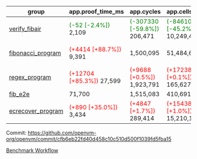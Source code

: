 | group | app.proof_time_ms | app.cycles | app.cells_used | leaf.proof_time_ms | leaf.cycles | leaf.cells_used |
| -- | -- | -- | -- | -- | -- | -- |
| [verify_fibair](https://github.com/openvm-org/openvm/blob/benchmark-results/benchmarks-dispatch/refs/heads/feat/direct-hint/verify_fibair-cfb6eb22fd40d458c10c510d500f1039fd5fba15.md) |<span style='color: green'>(-52 [-2.4%])</span> 2,109 | <span style='color: green'>(-307330 [-59.8%])</span> 206,471 | <span style='color: green'>(-8461090 [-45.2%])</span> 10,249,440 |- | - | - |
| [fibonacci_program](https://github.com/openvm-org/openvm/blob/benchmark-results/benchmarks-dispatch/refs/heads/feat/direct-hint/fibonacci-cfb6eb22fd40d458c10c510d500f1039fd5fba15.md) |<span style='color: red'>(+4414 [+88.7%])</span> 9,391 |  1,500,095 |  51,484,646 |<span style='color: red'>(+3077 [+44.5%])</span> 9,993 | <span style='color: green'>(-649027 [-33.7%])</span> 1,276,094 | <span style='color: green'>(-18424011 [-26.5%])</span> 50,996,569 |
| [regex_program](https://github.com/openvm-org/openvm/blob/benchmark-results/benchmarks-dispatch/refs/heads/feat/direct-hint/regex-cfb6eb22fd40d458c10c510d500f1039fd5fba15.md) |<span style='color: red'>(+12704 [+85.3%])</span> 27,599 | <span style='color: red'>(+9688 [+0.5%])</span> 1,923,791 | <span style='color: red'>(+172388 [+0.1%])</span> 165,627,761 |<span style='color: red'>(+12463 [+43.2%])</span> 41,313 | <span style='color: green'>(-1303075 [-22.1%])</span> 4,580,352 | <span style='color: green'>(-37216908 [-14.4%])</span> 221,679,039 |
| [fib_e2e](https://github.com/openvm-org/openvm/blob/benchmark-results/benchmarks-dispatch/refs/heads/feat/direct-hint/fib_e2e-cfb6eb22fd40d458c10c510d500f1039fd5fba15.md) | 71,700 |  1,515,083 |  410,691,108 | 63,908 |  7,536,366 |  307,364,502 |
| [ecrecover_program](https://github.com/openvm-org/openvm/blob/benchmark-results/benchmarks-dispatch/refs/heads/feat/direct-hint/ecrecover-cfb6eb22fd40d458c10c510d500f1039fd5fba15.md) |<span style='color: red'>(+890 [+35.0%])</span> 3,434 | <span style='color: red'>(+4847 [+1.7%])</span> 289,414 | <span style='color: red'>(+154384 [+1.0%])</span> 15,210,107 |<span style='color: red'>(+10082 [+56.5%])</span> 27,918 | <span style='color: green'>(-531339 [-12.8%])</span> 3,626,221 | <span style='color: green'>(-15001843 [-8.0%])</span> 171,727,776 |


Commit: https://github.com/openvm-org/openvm/commit/cfb6eb22fd40d458c10c510d500f1039fd5fba15

[Benchmark Workflow](https://github.com/openvm-org/openvm/actions/runs/13088742933)
